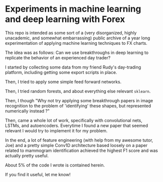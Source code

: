 # Experiments in machine learning and deep learning with Forex

This repo is intended as some sort of a (very disorganized, highly unacademic, and somewhat embarrassing) public archive of a year long experimentation of applying machine learning techniques to FX charts.

The idea was as follows: Can we use breakthroughs in deep learning to replicate the behavior of an experienced day trader?

I started by collecting some data from my friend Rudy's day-trading platform, including getting some export scripts in place.

Then, I tried to apply some simple feed forward networks.

Then, I tried random forests, and about everything else relevant `sklearn`. 

Then, I though "Why not try applying some breakthrough papers in image recognition to the problem of 'identifying' these shapes, but represented numerically instead ?"

Then, came a whole lot of work, specifically with convolutional nets, LSTMs, and autoencoders. Everytime I found a new paper that seemed relevant I would try to implement it for my problem. 

In the end, a lot of feature engineering (with help from my awesome tutor, Joe) and a pretty simple Conv1D architecture based loosely on a paper related to mammogram identification achieved the highest F1 score and was actually pretty useful. 

About 5% of the code I wrote is contained herein.

If you find it useful, let me know!

